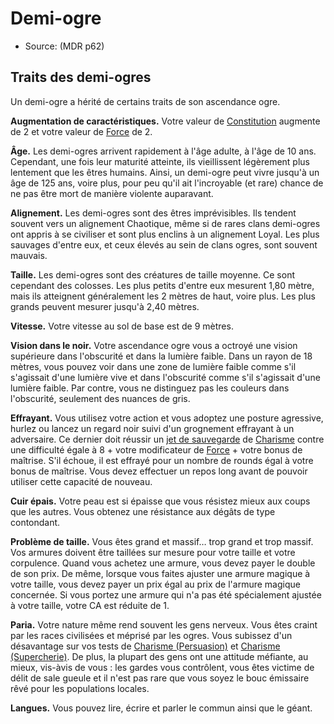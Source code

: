 
<!--Generic-->

# <!--Name-->Demi-ogre<!--/Name-->

- Source: <!--Source-->(MDR p62)<!--/Source-->

## Traits des demi-ogres

Un demi-ogre a hérité de certains traits de son ascendance ogre.

**Augmentation de caractéristiques.** Votre valeur de [Constitution] augmente de 2 et votre valeur de [Force] de 2.

**Âge.** Les demi-ogres arrivent rapidement à l'âge adulte, à l'âge de 10 ans. Cependant, une fois leur maturité atteinte, ils vieillissent légèrement plus lentement que les êtres humains. Ainsi, un demi-ogre peut vivre jusqu'à un âge de 125 ans, voire plus, pour peu qu'il ait l'incroyable (et rare) chance de ne pas être mort de manière violente auparavant.

**Alignement.** Les demi-ogres sont des êtres imprévisibles. Ils tendent souvent vers un alignement Chaotique, même si de rares clans demi-ogres ont appris à se civiliser et sont plus enclins à un alignement Loyal. Les plus sauvages d'entre eux, et ceux élevés au sein de clans ogres, sont souvent mauvais.

**Taille.** Les demi-ogres sont des créatures de taille moyenne. Ce sont cependant des colosses. Les plus petits d'entre eux mesurent 1,80 mètre, mais ils atteignent généralement les 2 mètres de haut, voire plus. Les plus grands peuvent mesurer jusqu'à 2,40 mètres.

**Vitesse.** Votre vitesse au sol de base est de 9 mètres.

**Vision dans le noir.** Votre ascendance ogre vous a octroyé une vision supérieure dans l'obscurité et dans la lumière faible. Dans un rayon de 18 mètres, vous pouvez voir dans une zone de lumière faible comme s'il s'agissait d'une lumière vive et dans l'obscurité comme s'il s'agissait d'une lumière faible. Par contre, vous ne distinguez pas les couleurs dans l'obscurité, seulement des nuances de gris.

**Effrayant.** Vous utilisez votre action et vous adoptez une posture agressive, hurlez ou lancez un regard noir suivi d'un grognement effrayant à un adversaire. Ce dernier doit réussir un [jet de sauvegarde] de [Charisme] contre une difficulté égale à 8 + votre modificateur de [Force] + votre bonus de maîtrise. S'il échoue, il est effrayé pour un nombre de rounds égal à votre bonus de maîtrise. Vous devez effectuer un repos long avant de pouvoir utiliser cette capacité de nouveau.

**Cuir épais.** Votre peau est si épaisse que vous résistez mieux aux coups que les autres. Vous obtenez une résistance aux dégâts de type contondant.

**Problème de taille.** Vous êtes grand et massif… trop grand et trop massif. Vos armures doivent être taillées sur mesure pour votre taille et votre corpulence. Quand vous achetez une armure, vous devez payer le double de son prix. De même, lorsque vous faites ajuster une armure magique à votre taille, vous devez payer un prix égal au prix de l'armure magique concernée. Si vous portez une armure qui n'a pas été spécialement ajustée à votre taille, votre CA est réduite de 1.

**Paria.** Votre nature même rend souvent les gens nerveux. Vous êtes craint par les races civilisées et méprisé par les ogres. Vous subissez d'un désavantage sur vos tests de [Charisme (Persuasion)] et [Charisme (Supercherie)]. De plus, la plupart des gens ont une attitude méfiante, au mieux, vis-àvis de vous : les gardes vous contrôlent, vous êtes victime de délit de sale gueule et il n'est pas rare que vous soyez le bouc émissaire rêvé pour les populations locales.

**Langues.** Vous pouvez lire, écrire et parler le commun ainsi que le géant.

<!--/Generic-->

[Force]: abilities_strength_hd.md
[Dextérité]: abilities_dexterity_hd.md
[Constitution]: abilities_constitution_hd.md
[Intelligence]: abilities_intelligence_hd.md
[Sagesse]: abilities_wisdom_hd.md
[Charisme]: abilities_charisma_hd.md
[jet de sauvegarde]: abilities_hd.md#jets-de-sauvegarde
[jets de sauvegarde]: abilities_hd.md#jets-de-sauvegarde

[Persuasion]: abilities_charisma_hd.md#persuasion
[Supercherie]: abilities_charisma_hd.md#supercherie

[Charisme (Persuasion)]: abilities_charisma_hd.md#persuasion
[Charisme (Supercherie)]: abilities_charisma_hd.md#supercherie





